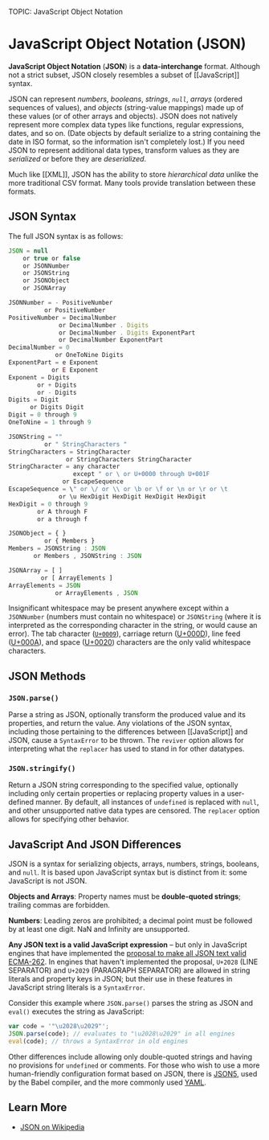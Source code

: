 TOPIC: JavaScript Object Notation

# JavaScript Object Notation (JSON)

**JavaScript Object Notation** (**JSON**) is a **data-interchange** format.  Although not a strict subset,
JSON closely resembles a subset of [[JavaScript]] syntax.

JSON can represent *numbers*, *booleans*, *strings*, *`null`*, *arrays* (ordered sequences of values),
and *objects* (string-value mappings) made up of these values (or of other arrays and objects).
JSON does not natively represent more complex data types like functions, regular expressions, dates,
and so on.  (Date objects by default serialize to a string containing the date in ISO format, so the
information isn't completely lost.) If you need JSON to represent additional data types, transform
values as they are *serialized* or before they are *deserialized*.

Much like [[XML]], JSON has the ability to store *hierarchical data* unlike the more traditional CSV
format. Many tools provide translation between these formats.

## JSON Syntax

The full JSON syntax is as follows:

```javascript
JSON = null
    or true or false
    or JSONNumber
    or JSONString
    or JSONObject
    or JSONArray

JSONNumber = - PositiveNumber
          or PositiveNumber
PositiveNumber = DecimalNumber
              or DecimalNumber . Digits
              or DecimalNumber . Digits ExponentPart
              or DecimalNumber ExponentPart
DecimalNumber = 0
             or OneToNine Digits
ExponentPart = e Exponent
            or E Exponent
Exponent = Digits
        or + Digits
        or - Digits
Digits = Digit
      or Digits Digit
Digit = 0 through 9
OneToNine = 1 through 9

JSONString = ""
          or " StringCharacters "
StringCharacters = StringCharacter
                or StringCharacters StringCharacter
StringCharacter = any character
                  except " or \ or U+0000 through U+001F
               or EscapeSequence
EscapeSequence = \" or \/ or \\ or \b or \f or \n or \r or \t
              or \u HexDigit HexDigit HexDigit HexDigit
HexDigit = 0 through 9
        or A through F
        or a through f

JSONObject = { }
          or { Members }
Members = JSONString : JSON
       or Members , JSONString : JSON

JSONArray = [ ]
         or [ ArrayElements ]
ArrayElements = JSON
             or ArrayElements , JSON
```

Insignificant whitespace may be present anywhere except within a `JSONNumber`
(numbers must contain no whitespace) or `JSONString` (where it is interpreted as the corresponding
character in the string, or would cause an error). The tab character ([`U+0009`](http://unicode-table.com/en/0009/)),
carriage return ([U+000D](http://unicode-table.com/en/000D/)), line feed
([U+000A](http://unicode-table.com/en/000A/)), and space ([U+0020](http://unicode-table.com/en/0020/))
characters are the only valid whitespace characters.

## JSON Methods

### `JSON.parse()`

Parse a string as JSON, optionally transform the produced value and its properties, and return the
value. Any violations of the JSON syntax, including those pertaining to the differences between
[[JavaScript]] and JSON, cause a `SyntaxError` to be thrown. The `reviver` option allows for interpreting
what the `replacer` has used to stand in for other datatypes.

### `JSON.stringify()`

Return a JSON string corresponding to the specified value, optionally including only certain
properties or replacing property values in a user-defined manner. By default, all instances of
`undefined` is replaced with `null`, and other unsupported native data types are censored. The `replacer`
option allows for specifying other behavior.

## JavaScript And JSON Differences

JSON is a syntax for serializing objects, arrays, numbers, strings, booleans, and `null`. It is based
upon JavaScript syntax but is distinct from it: some JavaScript is not JSON.

**Objects and Arrays**: Property names must be **double-quoted strings**; trailing commas are forbidden.

**Numbers**: Leading zeros are prohibited; a decimal point must be followed by at least one digit.
NaN and Infinity are unsupported.

**Any JSON text is a valid JavaScript expression** – but only in JavaScript engines that have
implemented the [proposal to make all JSON text valid ECMA-262](https://github.com/tc39/proposal-json-superset).
In engines that haven't implemented the proposal, `U+2028` (LINE SEPARATOR) and `U+2029` (PARAGRAPH SEPARATOR)
are allowed in string literals and property keys in JSON; but their use in these features in JavaScript
string literals is a `SyntaxError`.

Consider this example where `JSON.parse()` parses the string as JSON and `eval()` executes the string
as JavaScript:

```javascript
var code = '"\u2028\u2029"';
JSON.parse(code); // evaluates to "\u2028\u2029" in all engines
eval(code); // throws a SyntaxError in old engines
```

Other differences include allowing only double-quoted strings and having no provisions for `undefined`
or comments. For those who wish to use a more human-friendly configuration format based on JSON,
there is [JSON5](https://json5.org/), used by the Babel compiler, and the more commonly used [YAML](https://en.wikipedia.org/wiki/YAML).

## Learn More

- [JSON on Wikipedia](https://en.wikipedia.org/wiki/JSON)
